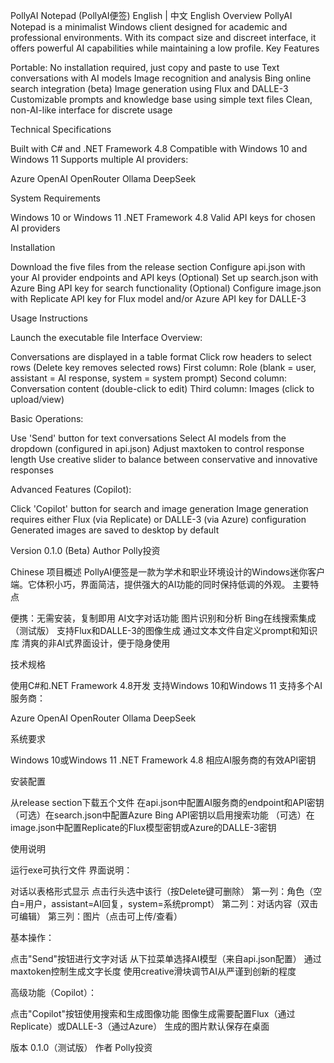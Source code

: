 PollyAI Notepad (PollyAI便签)
English | 中文
English
Overview
PollyAI Notepad is a minimalist Windows client designed for academic and professional environments. With its compact size and discreet interface, it offers powerful AI capabilities while maintaining a low profile.
Key Features

Portable: No installation required, just copy and paste to use
Text conversations with AI models
Image recognition and analysis
Bing online search integration (beta)
Image generation using Flux and DALLE-3
Customizable prompts and knowledge base using simple text files
Clean, non-AI-like interface for discrete usage

Technical Specifications

Built with C# and .NET Framework 4.8
Compatible with Windows 10 and Windows 11
Supports multiple AI providers:

Azure OpenAI
OpenRouter
Ollama
DeepSeek



System Requirements

Windows 10 or Windows 11
.NET Framework 4.8
Valid API keys for chosen AI providers

Installation

Download the five files from the release section
Configure api.json with your AI provider endpoints and API keys
(Optional) Set up search.json with Azure Bing API key for search functionality
(Optional) Configure image.json with Replicate API key for Flux model and/or Azure API key for DALLE-3

Usage Instructions

Launch the executable file
Interface Overview:

Conversations are displayed in a table format
Click row headers to select rows (Delete key removes selected rows)
First column: Role (blank = user, assistant = AI response, system = system prompt)
Second column: Conversation content (double-click to edit)
Third column: Images (click to upload/view)


Basic Operations:

Use 'Send' button for text conversations
Select AI models from the dropdown (configured in api.json)
Adjust maxtoken to control response length
Use creative slider to balance between conservative and innovative responses


Advanced Features (Copilot):

Click 'Copilot' button for search and image generation
Image generation requires either Flux (via Replicate) or DALLE-3 (via Azure) configuration
Generated images are saved to desktop by default



Version
0.1.0 (Beta)
Author
Polly投资

Chinese
项目概述
PollyAI便签是一款为学术和职业环境设计的Windows迷你客户端。它体积小巧，界面简洁，提供强大的AI功能的同时保持低调的外观。
主要特点

便携：无需安装，复制即用
AI文字对话功能
图片识别和分析
Bing在线搜索集成（测试版）
支持Flux和DALLE-3的图像生成
通过文本文件自定义prompt和知识库
清爽的非AI式界面设计，便于隐身使用

技术规格

使用C#和.NET Framework 4.8开发
支持Windows 10和Windows 11
支持多个AI服务商：

Azure OpenAI
OpenRouter
Ollama
DeepSeek



系统要求

Windows 10或Windows 11
.NET Framework 4.8
相应AI服务商的有效API密钥

安装配置

从release section下载五个文件
在api.json中配置AI服务商的endpoint和API密钥
（可选）在search.json中配置Azure Bing API密钥以启用搜索功能
（可选）在image.json中配置Replicate的Flux模型密钥或Azure的DALLE-3密钥

使用说明

运行exe可执行文件
界面说明：

对话以表格形式显示
点击行头选中该行（按Delete键可删除）
第一列：角色（空白=用户，assistant=AI回复，system=系统prompt）
第二列：对话内容（双击可编辑）
第三列：图片（点击可上传/查看）


基本操作：

点击"Send"按钮进行文字对话
从下拉菜单选择AI模型（来自api.json配置）
通过maxtoken控制生成文字长度
使用creative滑块调节AI从严谨到创新的程度


高级功能（Copilot）：

点击"Copilot"按钮使用搜索和生成图像功能
图像生成需要配置Flux（通过Replicate）或DALLE-3（通过Azure）
生成的图片默认保存在桌面



版本
0.1.0（测试版）
作者
Polly投资
